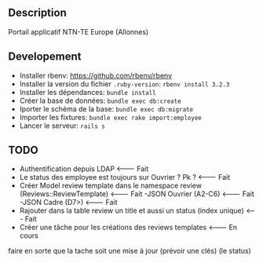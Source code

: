 
## Description 

Portail applicatif NTN-TE Europe (Allonnes)

## Developement 

- Installer rbenv: https://github.com/rbenv/rbenv
- Installer la version du fichier `.ruby-version`: `rbenv install 3.2.3`
- Installer les dépendances: `bundle install`
- Créer la base de données: `bundle exec db:create`
- Iporter le schéma de la base: `bundle exec db:migrate`
- Importer les fixtures: `bundle exec rake import:employee`
- Lancer le serveur: `rails s`

## TODO 

- Authentification depuis LDAP <--- Fait
- Le status des employee est toujours sur Ouvrier ? Pk ? <--- Fait
- Créer Model review template dans le namespace review (Reviews::ReviewTemplate) <--- Fait
  -JSON Ouvrier (A2-C6) <--- Fait
  -JSON Cadre (D7>) <--- Fait
- Rajouter dans la table review un title et aussi un status (index unique) <--- Fait
- Créer une tâche pour les créations des reviews templates <--- En cours

faire en sorte que la tache soit une mise à jour (prévoir une clés) (le status)